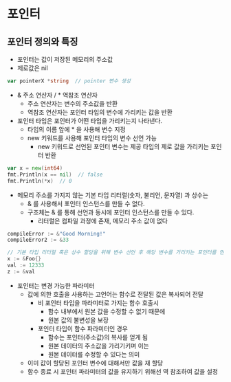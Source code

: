 # 포인터

## 포인터 정의와 특징
- 포인터는 값이 저장된 메모리의 주소값
- 제로값은 nil
```go
var pointerX *string  // pointer 변수 생성
```
- & 주소 연산자 / * 역참조 연산자 
  - 주소 연산자는 변수의 주소값을 반환
  - 역참조 연산자는 포인터 타입의 변수에 가리키는 값을 반환
- 포인터 타입은 포인터가 어떤 타입을 가리키는지 나타낸다.
  - 타입의 이름 앞에 * 을 사용해 변수 지정
  - new 키워드를 사용해 포인터 타입의 변수 선언 가능 
    - new 키워드로 선언된 포인터 변수는 제공 타입의 제로 값을 가리키는 포인터 반환
```go
var x = new(int64)
fmt.Println(x == nil)  // false 
fmt.Println(*x)  // 0 
```
- 메모리 주소를 가지지 않는 기본 타입 리터럴(숫자, 불리언, 문자열) 과 상수는
  - & 를 사용해서 포인터 인스턴스를 만들 수 없다.
  - 구조체는 & 를 통해 선언과 동시에 포인터 인스턴스를 만들 수 있다.
    - 리터럴은 컴파일 과정에 존재, 메모리 주소 값이 없다
```go
compileError := &"Good Morning!"
compileError2 := &33

// 기본 타입 리터럴 혹은 상수 할당을 위해 변수 선언 후 해당 변수를 가리키는 포인터를 만든다.
x := &Foo{}
val := 12333
z := &val
```
- 포인터는 변경 가능한 파라미터
  - 값에 의한 호출을 사용하는 고언어는 함수로 전달된 값은 복사되어 전달
    - 비 포인터 타입을 파라미터로 가지는 함수 호출시
      - 함수 내부에서 원본 값을 수정할 수 없기 때문에 
      - 원본 값의 불변성을 보장
    - 포인터 타입이 함수 파라미터인 경우
      - 함수는 포인터(주소값)의 복사를 얻게 됨
      - 원본 데이터의 주소값을 가리기키며 이는 
      - 원본 데이터를 수정할 수 있다는 의미
  - 이미 값이 할당된 포인터 변수에 대해서만 값을 재 할당
  - 함수 종료 시 포인터 파라미터의 값을 유지하기 위해선 역 참조하여 값을 설정